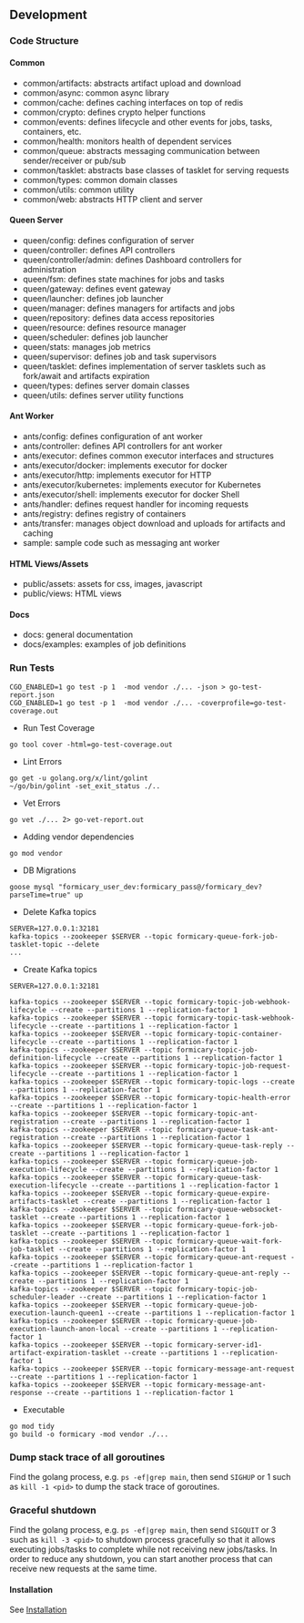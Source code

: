 ## Development

### Code Structure

#### Common
 - common/artifacts: abstracts artifact upload and download
 - common/async: common async library
 - common/cache: defines caching interfaces on top of redis 
 - common/crypto: defines crypto helper functions
 - common/events: defines lifecycle and other events for jobs, tasks, containers, etc. 
 - common/health: monitors health of dependent services
 - common/queue: abstracts messaging communication between sender/receiver or pub/sub
 - common/tasklet: abstracts base classes of tasklet for serving requests
 - common/types: common domain classes
 - common/utils: common utility
 - common/web: abstracts HTTP client and server

#### Queen Server
 - queen/config: defines configuration of server
 - queen/controller: defines API controllers
 - queen/controller/admin: defines Dashboard controllers for administration
 - queen/fsm: defines state machines for jobs and tasks
 - queen/gateway: defines event gateway
 - queen/launcher: defines job launcher
 - queen/manager: defines managers for artifacts and jobs
 - queen/repository: defines data access repositories
 - queen/resource: defines resource manager
 - queen/scheduler: defines job launcher
 - queen/stats: manages job metrics
 - queen/supervisor: defines job and task supervisors
 - queen/tasklet: defines implementation of server tasklets such as fork/await and artifacts expiration
 - queen/types: defines server domain classes
 - queen/utils: defines server utility functions

#### Ant Worker
- ants/config: defines configuration of ant worker
- ants/controller: defines API controllers for ant worker
- ants/executor: defines common executor interfaces and structures
- ants/executor/docker: implements executor for docker
- ants/executor/http: implements executor for HTTP
- ants/executor/kubernetes: implements executor for Kubernetes
- ants/executor/shell: implements executor for docker Shell
- ants/handler: defines request handler for incoming requests
- ants/registry: defines registry of containers
- ants/transfer: manages object download and uploads for artifacts and caching
- sample: sample code such as messaging ant worker

#### HTML Views/Assets
 - public/assets: assets for css, images, javascript
 - public/views: HTML views

#### Docs
 - docs: general documentation
 - docs/examples: examples of job definitions

### Run Tests
```
CGO_ENABLED=1 go test -p 1  -mod vendor ./... -json > go-test-report.json
CGO_ENABLED=1 go test -p 1  -mod vendor ./... -coverprofile=go-test-coverage.out
```

- Run Test Coverage
```
go tool cover -html=go-test-coverage.out
```

- Lint Errors
```
go get -u golang.org/x/lint/golint
~/go/bin/golint -set_exit_status ./..
```

- Vet Errors
```
go vet ./... 2> go-vet-report.out
```

- Adding vendor dependencies
```
go mod vendor
```

- DB Migrations

```
goose mysql "formicary_user_dev:formicary_pass@/formicary_dev?parseTime=true" up
```

- Delete Kafka topics
```
SERVER=127.0.0.1:32181
kafka-topics --zookeeper $SERVER --topic formicary-queue-fork-job-tasklet-topic --delete
...
```

- Create Kafka topics
```
SERVER=127.0.0.1:32181

kafka-topics --zookeeper $SERVER --topic formicary-topic-job-webhook-lifecycle --create --partitions 1 --replication-factor 1
kafka-topics --zookeeper $SERVER --topic formicary-topic-task-webhook-lifecycle --create --partitions 1 --replication-factor 1
kafka-topics --zookeeper $SERVER --topic formicary-topic-container-lifecycle --create --partitions 1 --replication-factor 1
kafka-topics --zookeeper $SERVER --topic formicary-topic-job-definition-lifecycle --create --partitions 1 --replication-factor 1
kafka-topics --zookeeper $SERVER --topic formicary-topic-job-request-lifecycle --create --partitions 1 --replication-factor 1
kafka-topics --zookeeper $SERVER --topic formicary-topic-logs --create --partitions 1 --replication-factor 1
kafka-topics --zookeeper $SERVER --topic formicary-topic-health-error --create --partitions 1 --replication-factor 1
kafka-topics --zookeeper $SERVER --topic formicary-topic-ant-registration --create --partitions 1 --replication-factor 1
kafka-topics --zookeeper $SERVER --topic formicary-queue-task-ant-registration --create --partitions 1 --replication-factor 1
kafka-topics --zookeeper $SERVER --topic formicary-queue-task-reply --create --partitions 1 --replication-factor 1
kafka-topics --zookeeper $SERVER --topic formicary-queue-job-execution-lifecycle --create --partitions 1 --replication-factor 1
kafka-topics --zookeeper $SERVER --topic formicary-queue-task-execution-lifecycle --create --partitions 1 --replication-factor 1
kafka-topics --zookeeper $SERVER --topic formicary-queue-expire-artifacts-tasklet --create --partitions 1 --replication-factor 1
kafka-topics --zookeeper $SERVER --topic formicary-queue-websocket-tasklet --create --partitions 1 --replication-factor 1
kafka-topics --zookeeper $SERVER --topic formicary-queue-fork-job-tasklet --create --partitions 1 --replication-factor 1
kafka-topics --zookeeper $SERVER --topic formicary-queue-wait-fork-job-tasklet --create --partitions 1 --replication-factor 1
kafka-topics --zookeeper $SERVER --topic formicary-queue-ant-request --create --partitions 1 --replication-factor 1
kafka-topics --zookeeper $SERVER --topic formicary-queue-ant-reply --create --partitions 1 --replication-factor 1
kafka-topics --zookeeper $SERVER --topic formicary-topic-job-scheduler-leader --create --partitions 1 --replication-factor 1
kafka-topics --zookeeper $SERVER --topic formicary-queue-job-execution-launch-queen1 --create --partitions 1 --replication-factor 1
kafka-topics --zookeeper $SERVER --topic formicary-queue-job-execution-launch-anon-local --create --partitions 1 --replication-factor 1
kafka-topics --zookeeper $SERVER --topic formicary-server-id1-artifact-expiration-tasklet --create --partitions 1 --replication-factor 1
kafka-topics --zookeeper $SERVER --topic formicary-message-ant-request --create --partitions 1 --replication-factor 1
kafka-topics --zookeeper $SERVER --topic formicary-message-ant-response --create --partitions 1 --replication-factor 1

```

- Executable
```
go mod tidy
go build -o formicary -mod vendor ./...
```

### Dump stack trace of all goroutines
Find the golang process, e.g. `ps -ef|grep main`, then send `SIGHUP` or 1 such as `kill -1 <pid>` to dump the stack trace of goroutines.

### Graceful shutdown 
Find the golang process, e.g. `ps -ef|grep main`, then send `SIGQUIT` or 3 such as `kill -3 <pid>` to shutdown process gracefully so that it allows executing jobs/tasks
to complete while not receiving new jobs/tasks. In order to reduce any shutdown, you can start another process that can receive new requests at the same time.

#### Installation
See [Installation](installation.md)

